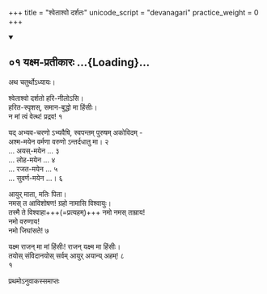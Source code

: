 +++
title = "श्वेताश्वो दर्शतः"
unicode_script = "devanagari"
practice_weight = 0
+++

<div class="js_include" includetitle="true" newlevelforh1="2" unfilled url="/vedAH_sAma/jaiminIyam/brAhmaNam/jaiminiya-upaniShad-brAhmaNam/04/01/">
<details open><summary><h2>०१ यक्ष्म-प्रतीकारः ...{Loading}...</h2></summary>



अथ चतुर्थोऽध्यायः।

श्वेताश्वो दर्शतो हरि-नीलोऽसि।  
हरित-स्पृशस्, समान-बुद्धो मा हिंसीः।  
न मां त्वं वेत्थ! प्रद्रव! १   

यद् अभ्यव-चरणो ऽभ्यवैषि, स्वपन्तम् पुरुषम् अकोविदम् -  
अश्म-मयेन वर्मणा वरुणो ऽन्तर्दधातु मा। २   
… अयस्-मयेन … ३   
… लोह-मयेन … ४   
… रजत-मयेन … ५   
… सुवर्ण-मयेन …। ६   

आयुर् माता, मतिः पिता।  
नमस् त आविशोषण! ग्रहो नामासि विश्वायुः।  
तस्मै ते विश्वाहा+++(=प्रत्यहम्)+++ नमो नमस् ताम्राय!  
नमो वरुणाय!  
नमो जिघांसते! ७   

यक्ष्म राजन् मा मां हिंसीः! राजन् यक्ष्म मा हिंसीः।  
तयोस् संविदानयोस् सर्वम् आयुर् अयान्य् अहम्! ८   
१   


प्रथमोऽनुवाकस्समाप्तः 

</details>
</div>
